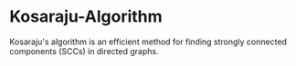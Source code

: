 # Kosaraju-Algorithm
Kosaraju's algorithm is an efficient method for finding strongly connected components (SCCs) in directed graphs.
